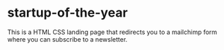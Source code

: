 # startup-of-the-year
This is a HTML CSS landing page that redirects you to a mailchimp form where you can subscribe to a newsletter.
